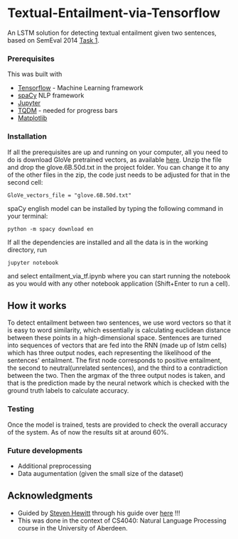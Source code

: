 # Textual-Entailment-via-Tensorflow


An LSTM solution for detecting textual entailment given two sentences, based on SemEval 2014 [Task 1](http://alt.qcri.org/semeval2014/task1/). 


### Prerequisites

This was built with

* [Tensorflow](https://www.tensorflow.org/install/) - Machine Learning framework
* [spaCy](https://spacy.io/) NLP framework
* [Jupyter](https://jupyter.org/)  
* [TQDM](https://pypi.org/project/tqdm/) - needed for progress bars 
* [Matplotlib](https://matplotlib.org/) 

### Installation

If all the prerequisites are up and running on your computer, all you need to do is download GloVe pretrained vectors, as available [here](http://nlp.stanford.edu/data/glove.6B.zip).
Unzip the file and drop the glove.6B.50d.txt in the project folder. You can change it to any of the other files in the zip, the code just needs to be adjusted for that in the second cell:



```
GloVe_vectors_file = "glove.6B.50d.txt"
```


spaCy english model can be installed by typing the following command in your terminal:

```
python -m spacy download en
```

If all the dependencies are installed and all the data is in the working directory, run 

```
jupyter notebook
```

and select entailment_via_tf.ipynb where you can start running the notebook as you would with any other notebook application (Shift+Enter to run a cell).


##  How it works

To detect entailment between two sentences, we use word vectors so that it is easy to word similarity, which essentially is calculating euclidean distance between these points in a high-dimensional space.
Sentences are turned into sequences of vectors that are fed into the RNN (made up of lstm cells) which has three output nodes, each representing the likelihood of the sentences' entailment. The first node corresponds to positive entailment, the second to neutral(unrelated sentences), and the third to a contradiction between the two.
Then the argmax of the three output nodes is taken, and that is the prediction made by the neural network which is checked with the ground truth labels to calculate accuracy.

### Testing 

Once the model is trained, tests are provided to check the overall accuracy of the system. As of now the results sit at around 60%.

### Future developments
* Additional preprocessing 
* Data augumentation (given the small size of the dataset)

## Acknowledgments

* Guided by [Steven Hewitt](https://github.com/Steven-Hewitt) through his guide over [here](https://www.oreilly.com/learning/textual-entailment-with-tensorflow) !!!
* This was done in the context of CS4040: Natural Language Processing course in the University of Aberdeen.
